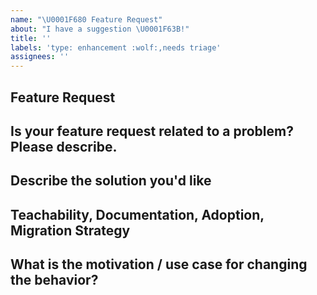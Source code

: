 ```yaml
---
name: "\U0001F680 Feature Request"
about: "I have a suggestion \U0001F63B!"
title: ''
labels: 'type: enhancement :wolf:,needs triage'
assignees: ''
---
```


## Feature Request

## Is your feature request related to a problem? Please describe.

<!-- A clear and concise description of what the problem is. Ex. I have an issue when [...] -->

## Describe the solution you'd like

<!-- A clear and concise description of what you want to happen. Add any considered drawbacks. -->

## Teachability, Documentation, Adoption, Migration Strategy

<!-- If you can, explain how users will be able to use this and possibly write out a version the docs. Maybe a screenshot or design? -->

## What is the motivation / use case for changing the behavior?

<!-- Describe the motivation or the concrete use case. -->
